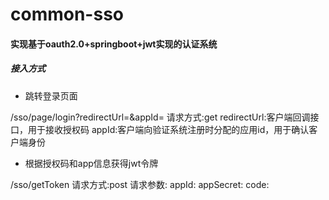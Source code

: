 # common-sso
#### 实现基于oauth2.0+springboot+jwt实现的认证系统

##### 接入方式
- 跳转登录页面

/sso/page/login?redirectUrl=&appId=
请求方式:get
redirectUrl:客户端回调接口，用于接收授权码
appId:客户端向验证系统注册时分配的应用id，用于确认客户端身份

- 根据授权码和app信息获得jwt令牌

/sso/getToken
请求方式:post
请求参数:
appId:
appSecret:
code:

